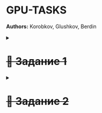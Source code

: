 # GPU-TASKS  

**Authors:** Korobkov, Glushkov, Berdin  


<details>
<summary>  <h1> <s> 📌 Задание 1 </s> </h1>   </summary>
  
### ✅ Часть 1  
Написать программу на языке **CUDA C/C++**, вычисляющую функцию от вещественных аргументов (из предложенного списка) в двух реализациях:  
- для **CPU**  
- для **GPU**

Для представления чисел использовать тип **`float`**.  

---

### ✅ Часть 2  
Добавить в программу функциональность:  
- **Сравнение по времени выполнения**  
  - GPU: использовать события CUDA (**`cudaEvent_t`**)  
  - CPU: использовать таймеры высокого разрешения (**`CLOCK_PROCESS_CPUTIME_ID`** или `std::chrono::high_resolution_clock`)  
- **Сравнение результатов вычислений**  
  - метрика: модуль разности значений  
  - если результат векторный → применить метрику к каждой паре и взять **максимум**  

---

### ✅ Часть 3  
Провести вычислительный эксперимент:  
- построить **графики вычислительных сложностей** двух реализаций (CPU vs GPU)  
- выполнить анализ и интерпретацию результатов  

---

### ✅ Часть 4  
Подготовить **отчёт**, который должен содержать:  
1. Исходный код программы  
2. Названия используемых **GPU** и **CPU**  
3. Графики вычислительных сложностей  
4. Описание полученных графиков  

---

### ✅ Часть 5  
Ответить на вопросы о работе программы и её исходном коде.  

---

</details>

<details> 

<summary>  <h1> <s> 📌 Задание 2 </s> </h1>   </summary>

### ✅ Часть 1  
Реализовать класс Matrix (см. рис. 1), который представляет собой фасад,
объединяющий:
- агрегацию с классом Data через std::shared_ptr (для разделения
данных между матрицами);
- композицию с классом MatrixView (каждый экземпляр Matrix имеет
собственное представление);
- единый упрощённый интерфейс для работы с матрицами

---

### ✅ Часть 2  
Реализовать класс MatrixView, предоставляющий интерфейс для доступа
к элементам матрицы на устройстве (чтение и запись по индексам, **`rowmajor`**). Класс должен быть тривиально-копируемым.

---

### ✅ Часть 3  
Реализовать кёрнел **`kernel_matmul_naive`**, который принимает объекты
**`MatrixView`** по значению и вычисляет произведение матриц без использования разделяемой памяти.

---

### ✅ Часть 4  
Перегрузить оператор `operator*` для класса Matrix, который вызывает
kernel_matmul_naive.

---

### ✅ Часть 5  
Используя фреймворк **`Google Test`**, разработать модульные тесты для
operator* со следующими размерами матриц: `A (m × k)` и `B (k × n)`,
где m, n, k ∈ {1, 2, 3, 127, 128, 129, 512}. В качестве эталона для сравнения
использовать результат аналогичной операции для **`Eigen::MatrixXf`**; для
верификации результатов применять метод **`Eigen::MatrixXf::isApprox`** с
абсолютной точностью 10−5.

---

### ✅ Часть 6  
Используя фреймворк **`Google Benchmark`**, разработать бенчмарки для
`operator*` со следующими размерами матриц: `n×n`, где `n ∈ {16, 32, 64, 128,
256, 512, 1024}`. Бенчмарки должны игнорировать время, затраченное на выделение, копирование и освобождение памяти. Для корректного измерения
времени выполнения CUDA-кода необходимо использовать **`CUDA Events
API`**.

---

### ✅ Часть 7  
Построить график реальной вычислительной сложности (`real complexity`,
пример на рис. 2) `operator*` для умножения матриц типа `Matrix` и аналогичный график для умножения матриц типа **`Eigen::MatrixXf`**.

---

### ✅ Часть 8  
Построить график ускорения (speedup, пример на рис. 3) `operator*`
для умножения матриц типа `Matrix` относительно `operator*` для
**`Eigen::MatrixX`f**.

---

### ✅ Часть 9  
Сравнить экспериментальные результаты с теоретическими оценками вычислительной сложности.

---

### ✅ Часть 10  
Подготовить отчёт, содержащий:
- ключевые фрагменты реализованного кода;
- ссылку на репозиторий с полной реализацией;
- графики результатов измерений;
- анализ и интерпретацию полученных результатов.

---

<details>
<summary>  <h1> 📌 Задание 3 </h1>   </summary>
</details>

### ✅ Часть 1  
Разработать кёрнел ``*kernel_matmul_shmem*``, который принимает объекты
``*MatrixView*`` по значению и вычисляет произведение матриц, используя
разделяемую память в качестве буфера для обмена данными между нитями
(см. рис. 1). Для синхронизации нитей блока использовать ``*__syncthreads*``;
не использовать CUDA ``*Cooperative Groups*``;

---

### ✅ Часть 2  
Перегрузить оператор ``*operator**`` для класса ``Matrix``, используя указанный
кёрнел.

---

### ✅ Часть 3  
Используя фреймворк ``Google Test``, разработать модульные тесты для
operator* со следующими размерами матриц: ``A (m × k) и B (k × n)``,
где ``m, n, k ∈ {1, 2, 3, 127, 128, 129, 512}``. В качестве эталона для сравнения
использовать результат аналогичной операции для ``*Eigen::MatrixXf*``; для
верификации результатов применять метод ``*Eigen::MatrixXf::isApprox*`` с
абсолютной точностью 10−5.

---

### ✅ Часть 4  
Используя фреймворк ``Google Benchmark``, разработать бенчмарки для
operator* со следующими размерами матриц: ``n×n``, где ``n ∈ {16, 32, 64, 128,
256, 512, 1024}``. Бенчмарки должны игнорировать время, затраченное на выделение, копирование и освобождение памяти. Для корректного измерения
времени выполнения CUDA-кода необходимо использовать ``*CUDA Events API*``.

---

### ✅ Часть 5  
Построить график реальной вычислительной сложности умножения матриц типа ``*Matrix**`` с помощью новой реализации ``*operator**``, а также аналогичный график для предыдущей версии ``*operator**``.

---

### ✅ Часть 6  
Построить график ускорения ``(speedup)`` новой реализации ``*operator**`` относительно предыдущей версии.

---

### ✅ Часть 7  
Сравнить экспериментальные результаты с теоретическими оценками вычислительной сложности.

---

### ✅ Часть 7  
Подготовить отчёт, содержащий:
- ключевые фрагменты реализованного кода;
- ссылку на репозиторий с полной реализацией;
- графики результатов измерений;
- анализ и интерпретацию полученных результатов.

---

</details>
